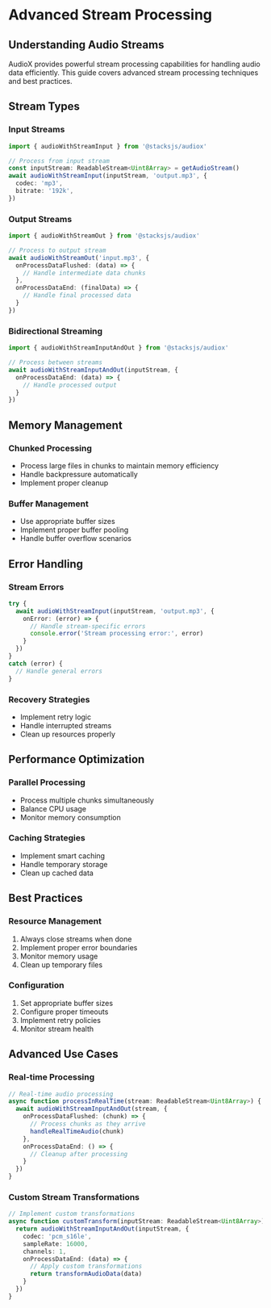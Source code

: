 # Advanced Stream Processing

## Understanding Audio Streams

AudioX provides powerful stream processing capabilities for handling audio data efficiently. This guide covers advanced stream processing techniques and best practices.

## Stream Types

### Input Streams

```typescript
import { audioWithStreamInput } from '@stacksjs/audiox'

// Process from input stream
const inputStream: ReadableStream<Uint8Array> = getAudioStream()
await audioWithStreamInput(inputStream, 'output.mp3', {
  codec: 'mp3',
  bitrate: '192k',
})
```

### Output Streams

```typescript
import { audioWithStreamOut } from '@stacksjs/audiox'

// Process to output stream
await audioWithStreamOut('input.mp3', {
  onProcessDataFlushed: (data) => {
    // Handle intermediate data chunks
  },
  onProcessDataEnd: (finalData) => {
    // Handle final processed data
  }
})
```

### Bidirectional Streaming

```typescript
import { audioWithStreamInputAndOut } from '@stacksjs/audiox'

// Process between streams
await audioWithStreamInputAndOut(inputStream, {
  onProcessDataEnd: (data) => {
    // Handle processed output
  }
})
```

## Memory Management

### Chunked Processing

- Process large files in chunks to maintain memory efficiency
- Handle backpressure automatically
- Implement proper cleanup

### Buffer Management

- Use appropriate buffer sizes
- Implement proper buffer pooling
- Handle buffer overflow scenarios

## Error Handling

### Stream Errors

```typescript
try {
  await audioWithStreamInput(inputStream, 'output.mp3', {
    onError: (error) => {
      // Handle stream-specific errors
      console.error('Stream processing error:', error)
    }
  })
}
catch (error) {
  // Handle general errors
}
```

### Recovery Strategies

- Implement retry logic
- Handle interrupted streams
- Clean up resources properly

## Performance Optimization

### Parallel Processing

- Process multiple chunks simultaneously
- Balance CPU usage
- Monitor memory consumption

### Caching Strategies

- Implement smart caching
- Handle temporary storage
- Clean up cached data

## Best Practices

### Resource Management

1. Always close streams when done
2. Implement proper error boundaries
3. Monitor memory usage
4. Clean up temporary files

### Configuration

1. Set appropriate buffer sizes
2. Configure proper timeouts
3. Implement retry policies
4. Monitor stream health

## Advanced Use Cases

### Real-time Processing

```typescript
// Real-time audio processing
async function processInRealTime(stream: ReadableStream<Uint8Array>) {
  await audioWithStreamInputAndOut(stream, {
    onProcessDataFlushed: (chunk) => {
      // Process chunks as they arrive
      handleRealTimeAudio(chunk)
    },
    onProcessDataEnd: () => {
      // Cleanup after processing
    }
  })
}
```

### Custom Stream Transformations

```typescript
// Implement custom transformations
async function customTransform(inputStream: ReadableStream<Uint8Array>) {
  return audioWithStreamInputAndOut(inputStream, {
    codec: 'pcm_s16le',
    sampleRate: 16000,
    channels: 1,
    onProcessDataEnd: (data) => {
      // Apply custom transformations
      return transformAudioData(data)
    }
  })
}
```
